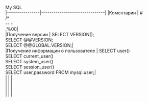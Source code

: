 My SQL            
|----------------|-------------------------------|
|Коментарии  | #<br>/*<br>-- -<br>;%00|   
|Получение версии | SELECT VERSION();<br>SELECT @@VERSION;<br>SELECT @@GLOBAL.VERSION;|   
|Получение информации о пользователе | SELECT user()<br>SELECT current_user()<br>SELECT system_user()<br>SELECT session_user()<br>SELECT user,password FROM mysql.user;|   
| | |   
| | |   
| | |   
| | |   
